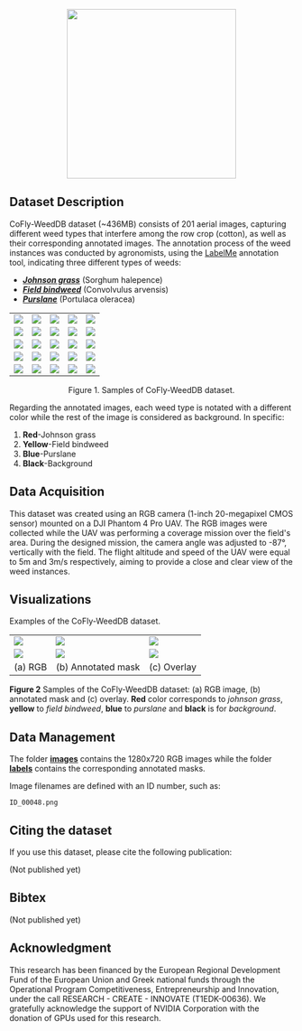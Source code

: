 <p align="center">
<img src="https://user-images.githubusercontent.com/77329407/105342573-3040e900-5be9-11eb-92df-7c09392b1e0c.png" width="300" />

## Dataset Description
CoFly-WeedDB dataset (~436MB) consists of 201 aerial images, capturing different weed types that interfere among the row crop (cotton),
as well as their corresponding annotated images. The annotation process of the weed instances was conducted by agronomists, using 
the [LabelMe](https://github.com/wkentaro/labelme) annotation tool, indicating three different types of weeds: 

- *[__Johnson grass__](https://en.wikipedia.org/wiki/Johnson_grass)* (Sorghum halepence)
- *[__Field bindweed__](https://en.wikipedia.org/wiki/Convolvulus_arvensis)* (Convolvulus arvensis)
- *[__Purslane__](https://en.wikipedia.org/wiki/Portulaca_oleracea)* (Portulaca oleracea)

<table class="center">
    <tr class="center">
    <td><img src= "https://user-images.githubusercontent.com/80779522/149367627-2c1f4e1b-3eeb-4a38-89db-a786460b1a95.png" align="center" /></td>
    <td><img src= "https://user-images.githubusercontent.com/80779522/149368361-3558e68c-b6ad-4b8f-8b2e-be15965b24c3.png" align="center" /></td>
    <td><img src= "https://user-images.githubusercontent.com/80779522/149368347-32a105db-569f-4a05-b2a6-8cf92225349f.png" align="center" /></td>
    <td><img src= "https://user-images.githubusercontent.com/80779522/149368342-7ca5a199-380e-4f8d-853e-f6e2bfeba267.png" align="center" /></td>  
    <td><img src= "https://user-images.githubusercontent.com/80779522/149368337-9877ccb8-cd25-4104-83c4-b85750c90ad2.png" align="center" /></td> 
      </tr>
    <tr class="center">
    <td><img src= "https://user-images.githubusercontent.com/80779522/149368332-57330c45-a921-44a9-a236-9564b7a73349.png" align="center" /></td>  
    <td><img src= "https://user-images.githubusercontent.com/80779522/149368329-515ae162-facd-4c30-8680-9f7eb3400fa5.png" align="center" /></td>
    <td><img src= "https://user-images.githubusercontent.com/80779522/149368327-c2ba3487-dd3b-4ed3-8b8e-ce531b6cc07e.png" align="center" /></td>  
    <td><img src= "https://user-images.githubusercontent.com/80779522/149368323-0787ee02-3d97-4e44-80af-3925967cbef7.png" align="center" /></td> 
    <td><img src= "https://user-images.githubusercontent.com/80779522/149368507-78f41e77-83bc-432b-8669-fee734d4fca2.png" align="center" /></td>
       </tr>
  <tr class="center">
    <td><img src= "https://user-images.githubusercontent.com/80779522/149368503-fc735baf-a0cb-44d2-bfaa-c2611c3a4ad9.png" align="center" /></td>
    <td><img src= "https://user-images.githubusercontent.com/80779522/149368501-9785bad9-26e8-4da5-8c28-e44889b7bda7.png" align="center" /></td>  
    <td><img src= "https://user-images.githubusercontent.com/80779522/149368496-0781dc80-90a2-46f4-ad95-8112e06c09a3.png" align="center" /></td> 
    <td><img src= "https://user-images.githubusercontent.com/80779522/149368485-3df0c3eb-851f-4efd-b4eb-453329862ac7.png" align="center" /></td>  
    <td><img src= "https://user-images.githubusercontent.com/80779522/149368453-f9592cf2-6e2b-4723-ae34-36f348bf76dd.png" align="center" /></td>
     </tr>
    <tr class="center">
    <td><img src= "https://user-images.githubusercontent.com/80779522/149368421-702f6094-fd7c-4074-a536-50ad98bcbd5a.png" align="center" /></td>  
    <td><img src= "https://user-images.githubusercontent.com/80779522/149368395-547bcb21-25fa-4eec-b567-0216619a6eb6.png" align="center" /></td> 
    <td><img src= "https://user-images.githubusercontent.com/80779522/149368681-af7005df-53c3-427c-a9fa-09340593e28f.png" align="center" /></td>
    <td><img src= "https://user-images.githubusercontent.com/80779522/149368645-0e7e1f9b-dc80-4a8e-9375-c79cd0d8d57a.png" align="center" /></td>
    <td><img src= "https://user-images.githubusercontent.com/80779522/149368615-27853822-deae-4954-a23d-b781c4559c17.png" align="center" /></td>  
       </tr>
    <tr class="center">
    <td><img src= "https://user-images.githubusercontent.com/80779522/149368586-54aadd7f-829a-4e43-a026-eb3d347fe332.png" align="center" /></td> 
    <td><img src= "https://user-images.githubusercontent.com/80779522/149368553-ce120276-1a30-486d-8d12-f1f337e72041.png" align="center" /></td>  
    <td><img src= "https://user-images.githubusercontent.com/80779522/149368519-ff0c6b1a-c18f-4a09-bb8a-ba24cb256f53.png" align="center" /></td>
    <td><img src= "https://user-images.githubusercontent.com/80779522/149368512-ba101685-6e8d-4ff1-b22c-2d2f77661aa0.png" align="center" /></td>  
    <td><img src= "https://user-images.githubusercontent.com/80779522/149368511-9d099def-cece-4b65-8acd-9784e52b33e9.png" align="center" /></td> 
   </tr>
   </table>
<figcaption align = "center"><p align="center">
  Figure 1. Samples of CoFly-WeedDB dataset.
    </figcaption>  
    
Regarding the annotated images, each weed type is notated with a different color while the rest of the image is considered as background.
In specific:

1. __Red__-Johnson grass
2. __Yellow__-Field bindweed
3. __Blue__-Purslane
4. __Black__-Background


## Data Acquisition
This dataset was created using an RGB camera (1-inch 20-megapixel CMOS sensor) mounted on a DJI Phantom 4 Pro UAV. The RGB images were 
collected while the UAV was performing a coverage mission over the field's area. During the designed mission, the camera angle was adjusted
to -87°, vertically with the field. The flight altitude and speed of the UAV were equal to 5m and 3m/s respectively, aiming to provide a close
and clear view of the weed instances. 


## Visualizations
Examples of the CoFly-WeedDB dataset.
<table class="center">
  <tr class="center">
    <td><img src="https://user-images.githubusercontent.com/80778287/111494266-ff8fb280-8746-11eb-9cb2-9c29fdbed52c.png" =500x500 /></td>    
    <td><img src="https://user-images.githubusercontent.com/80778287/111494292-03233980-8747-11eb-9daa-380ec6364e9e.png" =500x500 /></td>
    <td><img src="https://user-images.githubusercontent.com/80778287/111640831-3b894d00-8805-11eb-9193-150e5b38b754.png" =500x500/></td>
    </tr>
<!--   <tr class="center">
    <td><img src="https://user-images.githubusercontent.com/80779522/113018589-6078ab00-9189-11eb-8d87-69aa54a140b5.png" =500x500 /></td>
    <td><img src="https://user-images.githubusercontent.com/80779522/113018613-64a4c880-9189-11eb-82a8-8fb98c6fc374.png" =500x500 /></td>
    <td><img src="https://user-images.githubusercontent.com/80779522/113018602-62db0500-9189-11eb-91b8-63f624bd9bba.png" =500x500/></td>    
  </tr>
  <tr class="center">
    <td><img src="https://user-images.githubusercontent.com/80779522/113018865-a59cdd00-9189-11eb-95d6-5fa9c0c614b5.png" =500x500 /></td>
    <td><img src="https://user-images.githubusercontent.com/80779522/113018882-a9306400-9189-11eb-98de-b09aa9897332.png" =500x500 /></td>
    <td><img src="https://user-images.githubusercontent.com/80779522/113018873-a766a080-9189-11eb-8cb0-1df04f8686db.png" =500x500/></td>    
  </tr> -->
  <tr class="center">
    <td><img src="https://user-images.githubusercontent.com/80778287/111497629-ed634380-8749-11eb-99c3-578851ab6933.png" =500x500 /></td>
    <td><img src="https://user-images.githubusercontent.com/80778287/111497625-eccaad00-8749-11eb-843a-bd0d41352f39.png" =500x500 /></td>
    <td><img src="https://user-images.githubusercontent.com/80778287/111640797-35936c00-8805-11eb-9035-164af6d482ad.png" =500x500/></td>    
  </tr>
  <tr align="center">
    <td>(a) RGB</td>
    <td>(b) Annotated mask</td>
    <td>(c) Overlay</td>
  </tr>
</table>

 **Figure 2** Samples of the CoFly-WeedDB dataset: (a) RGB image, (b) annotated mask and (c) overlay. **Red** color corresponds to _johnson grass_, 
**yellow** to _field bindweed_, **blue** to _purslane_ and **black** is for _background_.



## Data Management
The folder [**images**](https://github.com/CoFly-project/CoFly-dataset/tree/main/images) contains the 1280x720 RGB images while the folder 
[**labels**](https://github.com/CoFly-project/CoFly-dataset/tree/main/labels) contains the corresponding annotated masks. 

Image filenames are defined with an ID number, such as:

```
ID_00048.png
```

## Citing the dataset
If you use this dataset, please cite the following publication:

(Not published yet)

## Bibtex
(Not published yet)

## Acknowledgment
This research has been financed by the European Regional Development Fund of the European Union and Greek national funds through the Operational Program Competitiveness, Entrepreneurship and Innovation, under the call RESEARCH - CREATE - INNOVATE (T1EDK-00636). We gratefully acknowledge the support of NVIDIA Corporation with the donation of GPUs used for this research.
